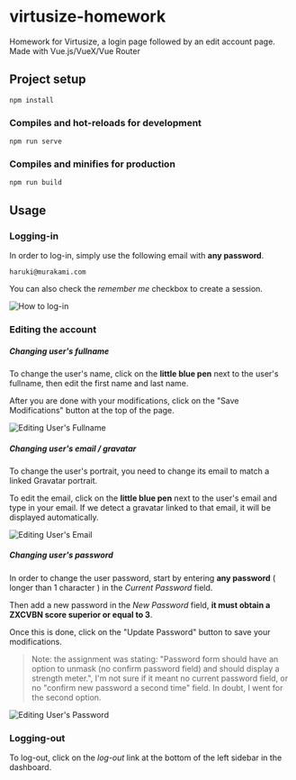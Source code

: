 # virtusize-homework
Homework for Virtusize, a login page followed by an edit account page. Made with Vue.js/VueX/Vue Router

## Project setup
```
npm install
```

### Compiles and hot-reloads for development
```
npm run serve
```

### Compiles and minifies for production
```
npm run build
```

## Usage

### Logging-in
In order to log-in, simply use the following email with **any password**.
```
haruki@murakami.com
```
You can also check the *remember me* checkbox to create a session.

![How to log-in](https://thomaskim.fr/public_assets/logging-in.gif)

### Editing the account

##### Changing user's fullname
To change the user's name, click on the **little blue pen** next to the user's fullname, then edit the first name and last name.

After you are done with your modifications, click on the "Save Modifications" button at the top of the page.

![Editing User's Fullname](https://thomaskim.fr/public_assets/editing-user-fullname.gif)

##### Changing user's email / gravatar
To change the user's portrait, you need to change its email to match a linked Gravatar portrait.

To edit the email, click on the **little blue pen** next to the user's email and type in your email. If we detect a gravatar linked to that email, it will be displayed automatically.

![Editing User's Email](https://thomaskim.fr/public_assets/editing-user-email.gif)

##### Changing user's password

In order to change the user password, start by entering **any password** ( longer than 1 character ) in the *Current Password* field.

Then add a new password in the *New Password* field, **it must obtain a ZXCVBN score superior or equal to 3**.

Once this is done, click on the "Update Password" button to save your modifications.

> Note: the assignment was stating:  "Password form should have an option to unmask (no confirm password field) and should display a strength meter.", I'm not sure if it meant no current password field, or no "confirm new password a second time" field. In doubt, I went for the second option.

![Editing User's Password](https://thomaskim.fr/public_assets/editing-user-password.gif)

### Logging-out

To log-out, click on the *log-out* link at the bottom of the left sidebar in the dashboard.